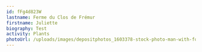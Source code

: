 ```yaml
---
id: fFg4d823W
lastname: Ferme du Clos de Frémur
firstname: Juliette
biography: Test
activity: Plants
photoUrl: /uploads/images/depositphotos_1603378-stock-photo-man-with-fork-on-white.jpg
---
```

